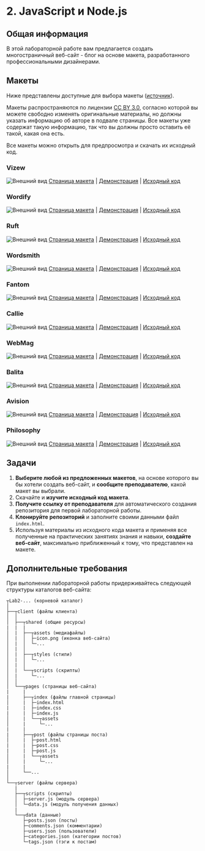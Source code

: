 # 2. JavaScript и Node.js

## Общая информация

В этой лабораторной работе вам предлагается создать многостраничный веб-сайт -
блог на основе макета, разработанного профессиональными дизайнерами.

## Макеты

Ниже представлены доступные для выбора макеты
([источник](https://colorlib.com/wp/cat/blog)).

Макеты распространяются по лицензии
[CC BY 3.0](https://creativecommons.org/licenses/by/3.0), согласно которой 
вы можете свободно изменять оригинальные материалы, но должны указать 
информацию об авторе в подвале страницы. Все макеты уже содержат такую 
информацию, так что вы должны просто оставить её такой, какая она есть.

Все макеты можно открыть для предпросмотра и скачать их исходный код.

### Vizew

![Внешний вид](./assets/Vizew.jpg)
[Страница макета](https://colorlib.com/wp/template/vizew) |
[Демонстрация](https://colorlib.com/preview/#vizew) |
[Исходный код](https://colorlib.com/download/2232)

### Wordify

![Внешний вид](./assets/Wordify.jpg)
[Страница макета](https://colorlib.com/wp/template/wordify) |
[Демонстрация](https://colorlib.com/preview/#wordify) |
[Исходный код](https://colorlib.com/download/2210)

### Ruft

![Внешний вид](./assets/Ruft.jpg)
[Страница макета](https://colorlib.com/wp/template/ruft) |
[Демонстрация](https://colorlib.com/preview/#ruft) |
[Исходный код](https://colorlib.com/download/2203)

### Wordsmith

![Внешний вид](./assets/Wordsmith.jpg)
[Страница макета](https://colorlib.com/wp/template/wordsmith) |
[Демонстрация](https://colorlib.com/preview/#wordsmith) |
[Исходный код](https://colorlib.com/download/1361)

### Fantom

![Внешний вид](./assets/Fantom.jpg)
[Страница макета](https://colorlib.com/wp/template/fantom) |
[Демонстрация](https://colorlib.com/preview/#fantom) |
[Исходный код](https://colorlib.com/download/1266)

### Callie

![Внешний вид](./assets/Callie.jpg)
[Страница макета](https://colorlib.com/wp/template/callie) |
[Демонстрация](https://colorlib.com/preview/#callie) |
[Исходный код](https://colorlib.com/download/1020)

### WebMag

![Внешний вид](./assets/WebMag.jpg)
[Страница макета](https://colorlib.com/wp/template/webmag) |
[Демонстрация](https://colorlib.com/preview/#webmag) |
[Исходный код](https://colorlib.com/download/959)

### Balita

![Внешний вид](./assets/Balita.jpg)
[Страница макета](https://colorlib.com/wp/template/balita) |
[Демонстрация](https://colorlib.com/preview/#balita) |
[Исходный код](https://colorlib.com/download/941)

### Avision

![Внешний вид](./assets/Avision.jpg)
[Страница макета](https://colorlib.com/wp/template/avision) |
[Демонстрация](https://colorlib.com/preview/#avision) |
[Исходный код](https://colorlib.com/download/932)

### Philosophy

![Внешний вид](./assets/Philosophy.jpg)
[Страница макета](https://colorlib.com/wp/template/philosophy) |
[Демонстрация](https://colorlib.com/demo?theme=philosophy) |
[Исходный код](https://colorlib.com/download/339)

## Задачи

1. **Выберите любой из предложенных макетов**, на основе которого вы бы хотели 
создать веб-сайт, и **сообщите преподавателю**, какой макет вы выбрали.
2. Скачайте и **изучите исходный код макета**.
3. **Получите ссылку от преподавателя** для автоматического создания
репозитория для первой лабораторной работы.
4. **Клонируйте репозиторий** и заполните своими данными файл `index.html`.
5. Используя материалы из исходного кода макета и применяя все полученные на
практических занятиях знания и навыки, **создайте веб-сайт**, максимально 
приближенный к тому, что представлен на макете.

## Дополнительные требования

При выполнении лабораторной работы придерживайтесь следующей структуры
каталогов веб-сайта:

```
┬Lab2-... (корневой каталог)
│
├──┬client (файлы клиента)
│  │
│  ├──┬shared (общие ресурсы)
|  |  |
│  |  ├──┬assets (медиафайлы)
│  |  │  ├─icon.png (иконка веб-сайта)
│  |  │  └─...
│  |  │
│  |  ├──┬styles (стили)
│  |  │  └─...
│  |  │
│  |  └──┬scripts (скрипты)
│  |     └─...
│  │
│  └──┬pages (страницы веб-сайта)
|     |
|     ├──┬index (файлы главной страницы)
│     |  ├─index.html
|     |  ├─index.css
|     |  ├─index.js
│     |  └──┬assets
│     |     └─...
|     |
|     ├──┬post (файлы страницы поста)
│     |  ├─post.html
|     |  ├─post.css
|     |  ├─post.js
│     |  └──┬assets
│     |     └─...
|     |
│     └──...
│
└──┬server (файлы сервера)
   |
   ├──┬scripts (скрипты)
   │  ├─server.js (модуль сервера)
   │  └─data.js (модуль получения данных)
   |
   └──┬data (данные)
      ├─posts.json (посты)
      ├─comments.json (комментарии)
      ├─users.json (пользователи)
      ├─categories.json (категории постов)
      └─tags.json (тэги к постам)
```

<disqus-comments
  page-uuid="73464fea-046b-4dad-ac0d-a2e973598a45"
  page-title="2. JavaScript и Node.js | Лабораторные работы"/>